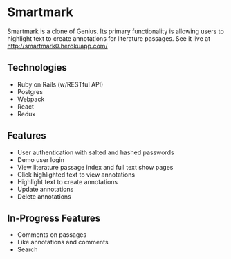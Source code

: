 # Smartmark
Smartmark is a clone of Genius. Its primary functionality is allowing users to highlight text to create annotations for literature passages. See it live at http://smartmark0.herokuapp.com/

## Technologies
* Ruby on Rails (w/RESTful API)
* Postgres
* Webpack
* React
* Redux

## Features
* User authentication with salted and hashed passwords
* Demo user login
* View literature passage index and full text show pages
* Click highlighted text to view annotations
* Highlight text to create annotations
* Update annotations
* Delete annotations

## In-Progress Features

* Comments on passages
* Like annotations and comments
* Search
